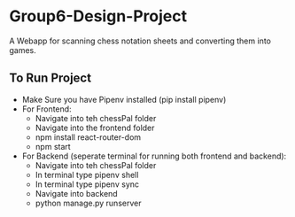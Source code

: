 # Group6-Design-Project
A Webapp for scanning chess notation sheets and converting them into games. 

## To Run Project
- Make Sure you have Pipenv installed (pip install pipenv)
- For Frontend:
    - Navigate into teh chessPal folder
    - Navigate into the frontend folder
    - npm install react-router-dom
    - npm start
- For Backend (seperate terminal for running both frontend and backend):
    - Navigate into teh chessPal folder
    - In terminal type pipenv shell
    - In terminal type pipenv sync
    - Navigate into backend
    - python manage.py runserver

